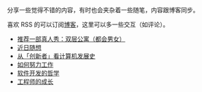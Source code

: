 分享一些觉得不错的内容，有时也会夹杂着一些随笔，内容跟博客同步。

喜欢 RSS 的可以订阅[博客](https://limboy.me)，这里可以多一些交互（如评论）。

- [推荐一部真人秀：双层公寓（都会男女）](https://github.com/lzyy/telescope/discussions/7)
- [近日随想](https://github.com/lzyy/telescope/discussions/6)
- [从「创新者」看计算机发展史](https://github.com/lzyy/telescope/discussions/5)
- [如何努力工作](https://github.com/lzyy/telescope/discussions/4)
- [软件开发的哲学](https://github.com/lzyy/telescope/discussions/2)
- [工程师的成长](https://github.com/lzyy/telescope/discussions/1)

